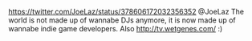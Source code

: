 https://twitter.com/JoeLaz/status/378606172032356352 @JoeLaz The world is not made up of wannabe DJs anymore, it is now made up of wannabe indie game developers. Also http://tv.wetgenes.com/ :)
